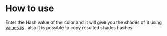 # How to use

Enter the Hash value of the color and it will give you the shades of it using [values.js](https://github.com/noeldelgado/values.js) . also it is possible to copy resulted shades hashes.

